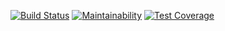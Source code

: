 [![Build Status](https://travis-ci.org/nbaehler/bootcamp.svg?branch=master)](https://travis-ci.org/nbaehler/bootcamp)
[![Maintainability](https://api.codeclimate.com/v1/badges/917654a6553104449f86/maintainability)](https://codeclimate.com/github/nbaehler/bootcamp/maintainability)
[![Test Coverage](https://api.codeclimate.com/v1/badges/917654a6553104449f86/test_coverage)](https://codeclimate.com/github/nbaehler/bootcamp/test_coverage)
